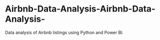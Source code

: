 # Airbnb-Data-Analysis-Airbnb-Data-Analysis-
Data analysis of Airbnb listings using Python and Power BI.
